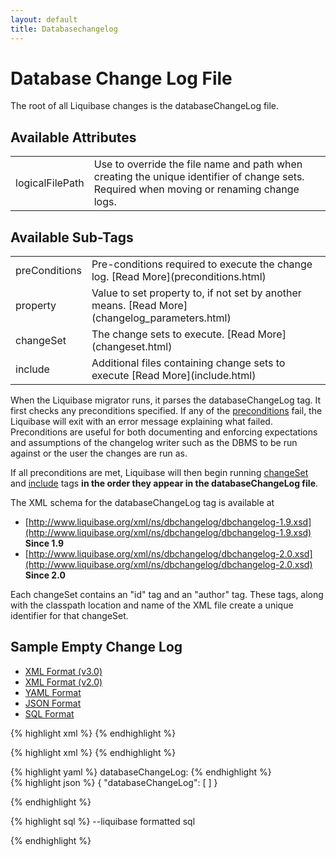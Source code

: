 ```yaml
---
layout: default
title: Databasechangelog
---
```


# Database Change Log File

The root of all Liquibase changes is the databaseChangeLog file.

## Available Attributes ##

<table>
<tr><td>logicalFilePath</td><td>Use to override the file name and path when creating the unique identifier of change sets. Required when moving or renaming change logs.</td></tr>
</table>

## Available Sub-Tags ##

<table>
<tr><td>preConditions</td><td>Pre-conditions required to execute the change log. [Read More](preconditions.html)</td></tr>
<tr><td>property</td><td>Value to set property to, if not set by another means. [Read More](changelog_parameters.html)</td></tr>
<tr><td>changeSet</td><td>The change sets to execute. [Read More](changeset.html)</td></tr>
<tr><td>include</td><td>Additional files containing change sets to execute [Read More](include.html)</td></tr>
</table>

When the Liquibase migrator runs, it parses the databaseChangeLog tag. It first checks any preconditions specified. If any of the [preconditions](preconditions.html) fail, the Liquibase will exit with an error message explaining what failed. Preconditions are useful for both documenting and enforcing expectations and assumptions of the changelog writer such as the DBMS to be run against or the user the changes are run as.

If all preconditions are met, Liquibase will then begin running [changeSet](changeSet.html) and [include](include.html) tags **in the order they appear in the databaseChangeLog file**.

The XML schema for the databaseChangeLog tag is available at
* [http://www.liquibase.org/xml/ns/dbchangelog/dbchangelog-1.9.xsd](http://www.liquibase.org/xml/ns/dbchangelog/dbchangelog-1.9.xsd) **Since 1.9**
* [http://www.liquibase.org/xml/ns/dbchangelog/dbchangelog-2.0.xsd](http://www.liquibase.org/xml/ns/dbchangelog/dbchangelog-2.0.xsd) **Since 2.0**

Each changeSet contains an "id" tag and an "author" tag. These tags, along with the classpath location and name of the XML file create a unique identifier for that changeSet.



## Sample Empty Change Log ##

<div id='changelog-tabs'>
<ul>
    <li><a href="#tab-xmlv3">XML Format (v3.0)</a></li>
    <li><a href="#tab-xmlv2">XML Format (v2.0)</a></li>
    <li><a href="#tab-yaml">YAML Format</a></li>
    <li><a href="#tab-json">JSON Format</a></li>
    <li><a href="#tab-sql">SQL Format</a></li>
  </ul>

<div id="tab-xmlv3">
{% highlight xml %}
<databaseChangeLog
        xmlns="http://www.liquibase.org/xml/ns/dbchangelog"
        xmlns:xsi="http://www.w3.org/2001/XMLSchema-instance"
        xmlns:ext="http://www.liquibase.org/xml/ns/dbchangelog-ext"
        xsi:schemaLocation="http://www.liquibase.org/xml/ns/dbchangelog http://www.liquibase.org/xml/ns/dbchangelog/dbchangelog-3.0.xsd
        http://www.liquibase.org/xml/ns/dbchangelog-ext http://www.liquibase.org/xml/ns/dbchangelog/dbchangelog-ext.xsd">
</databaseChangeLog>
{% endhighlight %}
</div>

<div id='tab-xmlv2'>

{% highlight xml %}
<databaseChangeLog
    xmlns="http://www.liquibase.org/xml/ns/dbchangelog"
    xmlns:xsi="http://www.w3.org/2001/XMLSchema-instance"
    xmlns:ext="http://www.liquibase.org/xml/ns/dbchangelog-ext"
    xsi:schemaLocation="http://www.liquibase.org/xml/ns/dbchangelog http://www.liquibase.org/xml/ns/dbchangelog/dbchangelog-2.0.xsd
    http://www.liquibase.org/xml/ns/dbchangelog-ext http://www.liquibase.org/xml/ns/dbchangelog/dbchangelog-ext.xsd">
</databaseChangeLog>
{% endhighlight %}

</div>
<div id="tab-yaml">
{% highlight yaml %}
databaseChangeLog:
{% endhighlight %}
</div>

<div id="tab-json">
{% highlight json %}
{
    "databaseChangeLog": [
    ]
}

{% endhighlight %}
</div>

<div id="tab-sql">
{% highlight sql %}
--liquibase formatted sql

{% endhighlight %}
</div>
</div>

<script>
  $(function() {
    $( "#changelog-tabs" ).tabs();
  });
</script>
